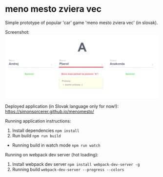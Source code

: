 # meno mesto zviera vec
Simple prototype of popular 'car' game 'meno mesto zviera vec' (in slovak).

Screenshot:
![App screenshot](https://raw.githubusercontent.com/SimonSorcerer/menomesto/gh-pages/images/example.png "App Screenshot")

Deployed application (in Slovak language only for now!):
https://simonsorcerer.github.io/menomesto/

Running application instructions:
1. Install dependencies `npm install`
2. Run build `npm run build`
  - Running build in watch mode `npm run watch`

Running on webpack dev server (hot loading):
1. Install webpack dev server `npm install webpack-dev-server -g`
2. Running build `webpack-dev-server --progress --colors`
